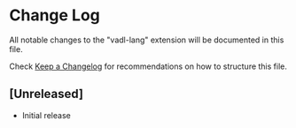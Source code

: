 # Change Log

All notable changes to the "vadl-lang" extension will be documented in this file.

Check [Keep a Changelog](http://keepachangelog.com/) for recommendations on how to structure this file.

## [Unreleased]

- Initial release